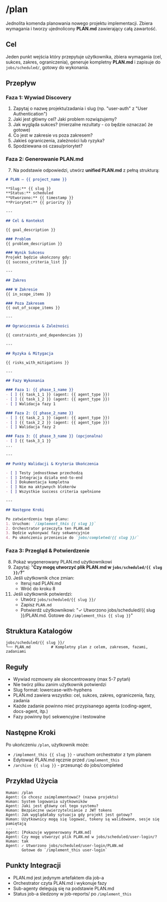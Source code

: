 # /plan

Jednolita komenda planowania nowego projektu implementacji. Zbiera wymagania i tworzy ujednolicony **PLAN.md** zawierający całą zawartość.

## Cel
Jeden punkt wejścia który przepytuje użytkownika, zbiera wymagania (cel, sukces, zakres, ograniczenia), generuje kompletny **PLAN.md** i zapisuje do `jobs/scheduled/`, gotowy do wykonania.

## Przepływ

### Faza 1: Wywiad Discovery
1. Zapytaj o nazwę projektu/zadania i slug (np. "user-auth" z "User Authentication")
2. Jaki jest główny cel? Jaki problem rozwiązujemy?
3. Jak wygląda sukces? (mierzalne rezultaty - co będzie oznaczać że gotowe)
4. Co jest w zakresie vs poza zakresem?
5. Jakieś ograniczenia, zależności lub ryzyka?
6. Spodziewana oś czasu/priorytet?

### Faza 2: Generowanie PLAN.md
7. Na podstawie odpowiedzi, utwórz **unified PLAN.md** z pełną strukturą:

```markdown
# PLAN — {{ project_name }}

**Slug:** {{ slug }}
**Status:** scheduled
**Utworzono:** {{ timestamp }}
**Priorytet:** {{ priority }}

---

## Cel & Kontekst

{{ goal_description }}

### Problem
{{ problem_description }}

### Wynik Sukcesu
Projekt będzie ukończony gdy:
{{ success_criteria_list }}

---

## Zakres

### W Zakresie
{{ in_scope_items }}

### Poza Zakresem
{{ out_of_scope_items }}

---

## Ograniczenia & Zależności

{{ constraints_and_dependencies }}

---

## Ryzyka & Mitygacja

{{ risks_with_mitigations }}

---

## Fazy Wykonania

### Faza 1: {{ phase_1_name }}
- [ ] {{ task_1_1 }} (agent: {{ agent_type }})
- [ ] {{ task_1_2 }} (agent: {{ agent_type }})
- [ ] Walidacja fazy 1

### Faza 2: {{ phase_2_name }}
- [ ] {{ task_2_1 }} (agent: {{ agent_type }})
- [ ] {{ task_2_2 }} (agent: {{ agent_type }})
- [ ] Walidacja fazy 2

### Faza 3: {{ phase_3_name }} (opcjonalna)
- [ ] {{ task_3_1 }}
...

---

## Punkty Walidacji & Kryteria Ukończenia

- [ ] Testy jednostkowe przechodzą
- [ ] Integracja działa end-to-end
- [ ] Dokumentacja kompletna
- [ ] Nie ma aktywnych blokerów
- [ ] Wszystkie success criteria spełnione

---

## Następne Kroki

Po zatwierdzeniu tego planu:
1. Uruchom: `/implement_this {{ slug }}`
2. Orchestrator przeczyta ten PLAN.md
3. Będzie wykonywać fazy sekwencyjnie
4. Po ukończeniu przeniesie do `jobs/completed/{{ slug }}/`
```

### Faza 3: Przegląd & Potwierdzenie
8. Pokaż wygenerowany PLAN.md użytkownikowi
9. Zapytaj: "**Czy mogę utworzyć plik PLAN.md w `jobs/scheduled/{{ slug }}/`?**"
10. Jeśli użytkownik chce zmian:
    - Iteruj nad PLAN.md
    - Wróć do kroku 8
11. Jeśli użytkownik potwierdzi:
    - Utwórz `jobs/scheduled/{{ slug }}/`
    - Zapisz `PLAN.md`
    - Potwierdź użytkownikowi: "✓ Utworzono jobs/scheduled/{{ slug }}/PLAN.md. Gotowe do `/implement_this {{ slug }}`"

## Struktura Katalogów
```
jobs/scheduled/{{ slug }}/
└── PLAN.md         # Kompletny plan z celem, zakresem, fazami, zadaniami
```

## Reguły
- Wywiad rozmowny ale skoncentrowany (max 5-7 pytań)
- Nie twórz pliku zanim użytkownik potwierdzi
- Slug format: lowercase-with-hyphens
- PLAN.md zawiera wszystko: cel, sukces, zakres, ograniczenia, fazy, zadania
- Każde zadanie powinno mieć przypisanego agenta (coding-agent, docs-agent, itp.)
- Fazy powinny być sekwencyjne i testowalne

## Następne Kroki
Po ukończeniu `/plan`, użytkownik może:
- `/implement_this {{ slug }}` - uruchom orchestrator z tym planem
- Edytować PLAN.md ręcznie przed `/implement_this`
- `/archive {{ slug }}` - przesunąć do jobs/completed

## Przykład Użycia
```
Human: /plan
Agent: Co chcesz zaimplementować? (nazwa projektu)
Human: System logowania użytkowników
Agent: Jaki jest główny cel tego systemu?
Human: Bezpieczne uwierzytelnianie z JWT tokens
Agent: Jak wyglądałaby sytuacja gdy projekt jest gotowy?
Human: Użytkownicy mogą się logować, tokeny są walidowane, sesje się pamiętają
...
Agent: [Pokazuje wygenerowany PLAN.md]
Agent: Czy mogę utworzyć plik PLAN.md w jobs/scheduled/user-login/?
Human: tak
Agent: ✓ Utworzono jobs/scheduled/user-login/PLAN.md
       Gotowe do `/implement_this user-login`
```

## Punkty Integracji
- PLAN.md jest jedynym artefaktem dla job-a
- Orchestrator czyta PLAN.md i wykonuje fazy
- Sub-agenty delegują się na podstawie PLAN.md
- Status job-a śledzony w job-reports/ po `/implement_this`
